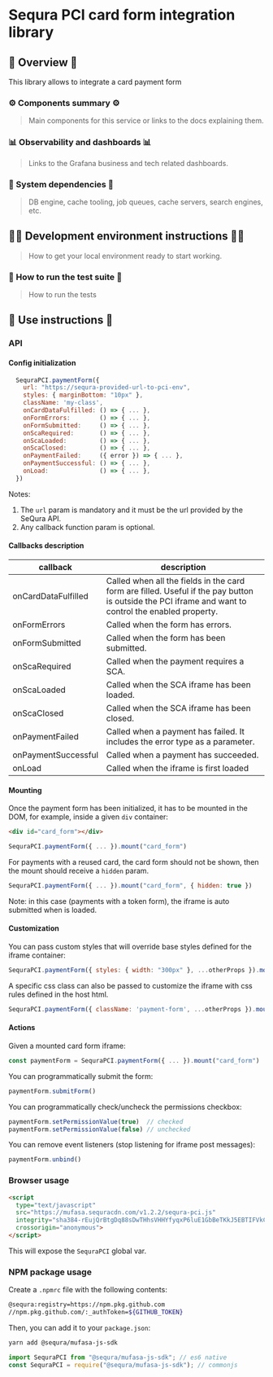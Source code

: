 # Sequra PCI card form integration library

## 📖 Overview 📖
This library allows to integrate a card payment form

### ⚙️ Components summary ⚙️
> Main components for this service or links to the docs explaining them.

### 📊 Observability and dashboards 📊
> Links to the Grafana business and tech related dashboards.

### 🔌 System dependencies 🔌
> DB engine, cache tooling, job queues, cache servers, search engines, etc.

## 👩‍💻 Development environment instructions 👩‍💻
> How to get your local environment ready to start working.

### 🚧 How to run the test suite 🚧
> How to run the tests

## 🚀 Use instructions 🚀

### API

#### Config initialization

```javascript
  SequraPCI.paymentForm({
    url: "https://sequra-provided-url-to-pci-env",
    styles: { marginBottom: "10px" },
    className: 'my-class',
    onCardDataFulfilled: () => { ... },
    onFormErrors:        () => { ... },
    onFormSubmitted:     () => { ... },
    onScaRequired:       () => { ... },
    onScaLoaded:         () => { ... },
    onScaClosed:         () => { ... },
    onPaymentFailed:     ({ error }) => { ... },
    onPaymentSuccessful: () => { ... },
    onLoad:              () => { ... },
  })
```

Notes:
  1. The `url` param is mandatory and it must be the url provided by the SeQura API.
  2. Any callback function param is optional.

#### Callbacks description

| callback            | description                                                                                                                                          |
|---------------------|------------------------------------------------------------------------------------------------------------------------------------------------------|
| onCardDataFulfilled | Called when all the fields in the card form are filled. Useful if the pay button is outside the PCI iframe and want to control the enabled property. |
| onFormErrors        | Called when the form has errors.                                                                                                                     |
| onFormSubmitted     | Called when the form has been submitted.                                                                                                             |
| onScaRequired       | Called when the payment requires a SCA.                                                                                                              |
| onScaLoaded         | Called when the SCA iframe has been loaded.                                                                                                          |
| onScaClosed         | Called when the SCA iframe has been closed.                                                                                                          |
| onPaymentFailed     | Called when a payment has failed. It includes the error type as a parameter.                                                                         |
| onPaymentSuccessful | Called when a payment has succeeded.                                                                                                                 |
| onLoad              | Called when the iframe is first loaded                                                                                                               |

#### Mounting

Once the payment form has been initialized, it has to be mounted in the DOM, for example, inside a given `div` container:
```html
<div id="card_form"></div>
```

```javascript
SequraPCI.paymentForm({ ... }).mount("card_form")
```

For payments with a reused card, the card form should not be shown, then the mount should receive a `hidden` param.

```javascript
SequraPCI.paymentForm({ ... }).mount("card_form", { hidden: true })
```

Note: in this case (payments with a token form), the iframe is auto submitted when is loaded.

#### Customization

You can pass custom styles that will override base styles defined for the iframe container:

```javascript
SequraPCI.paymentForm({ styles: { width: "300px" }, ...otherProps }).mount("card_form")
```

A specific css class can also be passed to customize the iframe with css rules defined in the host html.

```javascript
SequraPCI.paymentForm({ className: 'payment-form', ...otherProps }).mount("card_form")
```

#### Actions

Given a mounted card form iframe:
```javascript
const paymentForm = SequraPCI.paymentForm({ ... }).mount("card_form")
```

You can programmatically submit the form:
```javascript
paymentForm.submitForm()
```

You can programmatically check/uncheck the permissions checkbox: 
```javascript
paymentForm.setPermissionValue(true)  // checked
paymentForm.setPermissionValue(false) // unchecked
```

You can remove event listeners (stop listening for iframe post messages):
```javascript
paymentForm.unbind()
```


### Browser usage

```html
<script
  type="text/javascript"
  src="https://mufasa.sequracdn.com/v1.2.2/sequra-pci.js"
  integrity="sha384-rEujQrBtgDq88sDwTHhsVHHYfyqxP6luE1GbBeTKkJ5EBTIFVkCfTValLYhGr/Sl"
  crossorigin="anonymous">
</script>
```
This will expose the `SequraPCI` global var.

### NPM package usage

Create a `.npmrc` file with the following contents:

```bash
@sequra:registry=https://npm.pkg.github.com
//npm.pkg.github.com/:_authToken=${GITHUB_TOKEN}
```

Then, you can add it to your `package.json`:

```bash
yarn add @sequra/mufasa-js-sdk
```
```javascript
import SequraPCI from "@sequra/mufasa-js-sdk"; // es6 native
const SequraPCI = require("@sequra/mufasa-js-sdk"); // commonjs
```
